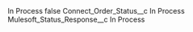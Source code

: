 <?xml version="1.0" encoding="UTF-8"?>
<CustomMetadata xmlns="http://soap.sforce.com/2006/04/metadata" xmlns:xsi="http://www.w3.org/2001/XMLSchema-instance" xmlns:xsd="http://www.w3.org/2001/XMLSchema">
    <label>In Process</label>
    <protected>false</protected>
    <values>
        <field>Connect_Order_Status__c</field>
        <value xsi:type="xsd:string">In Process</value>
    </values>
    <values>
        <field>Mulesoft_Status_Response__c</field>
        <value xsi:type="xsd:string">In Process</value>
    </values>
</CustomMetadata>
